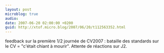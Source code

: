 ```yaml
---
layout: post
microblog: true
audio: 
date: 2007-06-20 02:00:00 +0200
guid: http://xtof.micro.blog/2007/06/20/t112563352.html
---
```

feedback sur la première 1/2 journée de CV2007 : bataille des standards sur le CV = "c'était chiant à mourir". Attente de réactions sur J2.
